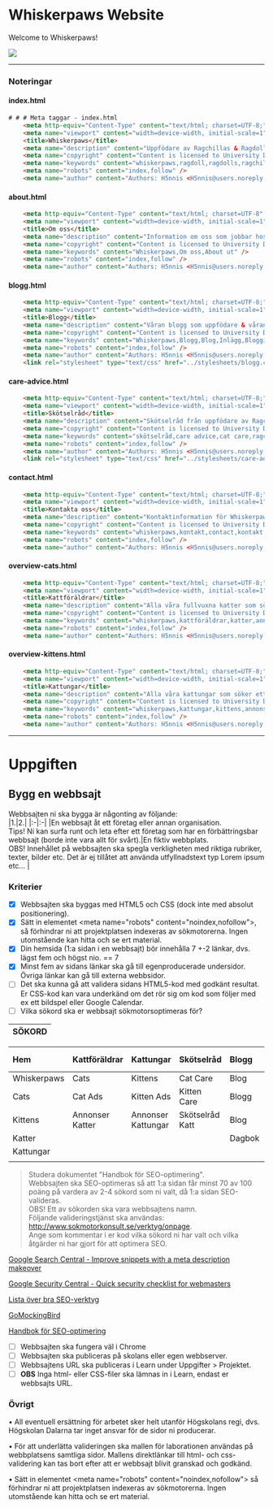 # Whiskerpaws Website

Welcome to Whiskerpaws!

![](https://user-images.githubusercontent.com/12261439/156373232-9c423d4e-682a-4d6a-aeac-7192b61c6b0a.png)

---

### Noteringar

#### index.html

```html
# # # Meta taggar - index.html
	<meta http-equiv="Content-Type" content="text/html; charset=UTF-8;" />
	<meta name="viewport" content="width=device-width, initial-scale=1" />
	<title>Whiskerpaws</title>
	<meta name="description" content="Uppfödare av Ragchillas & Ragdolls." />
	<meta name="copyright" content="Content is licensed to University Dalarna, Sweden." />
	<meta name="keywords" content="whiskerpaws,ragdoll,ragdolls,ragchillas,ragchilla,cats,cat,kittens,kitten" />
	<meta name="robots" content="index,follow" />
	<meta name="author" content="Authors: H5nnis <H5nnis@users.noreply.github.com> & ZendaiOwl <ZendaiOwl@users.noreply.github.com>" />
```

#### about.html

```html
	<meta http-equiv="Content-Type" content="text/html; charset=UTF-8" />
	<meta name="viewport" content="width=device-width, initial-scale=1" />
	<title>Om oss</title>
	<meta name="description" content="Information om oss som jobbar hos Whiskerpaws med katterna & kattungarna." />
	<meta name="copyright" content="Content is licensed to University Dalarna, Sweden." />
	<meta name="keywords" content="Whiskerpaws,Om oss,About ut" />
	<meta name="robots" content="index,follow" />
	<meta name="author" content="Authors: H5nnis <H5nnis@users.noreply.github.com> & ZendaiOwl <ZendaiOwl@users.noreply.github.com>" />
```

#### blogg.html

```html
	<meta http-equiv="Content-Type" content="text/html; charset=UTF-8;" />
	<meta name="viewport" content="width=device-width, initial-scale=1" />
	<title>Blogg</title>
	<meta name="description" content="Våran blogg som uppfödare & våran vardag samt annonser för katter som är redo att finna ett hem." />
	<meta name="copyright" content="Content is licensed to University Dalarna, Sweden." />
	<meta name="keywords" content="Whiskerpaws,Blogg,Blog,Inlägg,Blogginlägg,Blogg inlägg,Katter,Kattungar" />
	<meta name="robots" content="index,follow" />
	<meta name="author" content="Authors: H5nnis <H5nnis@users.noreply.github.com> & ZendaiOwl <ZendaiOwl@users.noreply.github.com>" />
	<link rel="stylesheet" type="text/css" href="../stylesheets/blogg.css" />
```

#### care-advice.html

```html
	<meta http-equiv="Content-Type" content="text/html; charset=UTF-8;" />
	<meta name="viewport" content="width=device-width, initial-scale=1" />
	<title>Skötselråd</title>
	<meta name="description" content="Skötselråd från uppfödare av Ragchillas & Ragdolls" />
	<meta name="copyright" content="Content is licensed to University Dalarna, Sweden." />
	<meta name="keywords" content="skötselråd,care advice,cat care,ragchillas skötselråd,ragdolls skötselråd," />
	<meta name="robots" content="index,follow" />
	<meta name="author" content="Authors: H5nnis <H5nnis@users.noreply.github.com> & ZendaiOwl <ZendaiOwl@users.noreply.github.com>" />
	<link rel="stylesheet" type="text/css" href="../stylesheets/care-advice.css" />
```

#### contact.html

```html
	<meta http-equiv="Content-Type" content="text/html; charset=UTF-8;" />
	<meta name="viewport" content="width=device-width, initial-scale=1" />
	<title>Kontakta oss</title>
	<meta name="description" content="Kontaktinformation för Whiskerpaws" />
	<meta name="copyright" content="Content is licensed to University Dalarna, Sweden." />
	<meta name="keywords" content="whiskerpaws,kontakt,contact,kontakt information,kontaktinformation,boka tid,plats" />
	<meta name="robots" content="index,follow" />
	<meta name="author" content="Authors: H5nnis <H5nnis@users.noreply.github.com> & ZendaiOwl <ZendaiOwl@users.noreply.github.com>" />
```

#### overview-cats.html	

```html
	<meta http-equiv="Content-Type" content="text/html; charset=UTF-8;" />
	<meta name="viewport" content="width=device-width, initial-scale=1" />
	<title>Kattföräldrar</title>
	<meta name="description" content="Alla våra fullvuxna katter som söker ett hem & deras annonser" />
	<meta name="copyright" content="Content is licensed to University Dalarna, Sweden." />
	<meta name="keywords" content="whiskerpaws,kattföräldrar,katter,annonser,katt" />
	<meta name="robots" content="index,follow" />
	<meta name="author" content="Authors: H5nnis <H5nnis@users.noreply.github.com> & ZendaiOwl <ZendaiOwl@users.noreply.github.com>" />
```

#### overview-kittens.html

```html
	<meta http-equiv="Content-Type" content="text/html; charset=UTF-8;" />
	<meta name="viewport" content="width=device-width, initial-scale=1" />
	<title>Kattungar</title>
	<meta name="description" content="Alla våra kattungar som söker ett hem och deras annonser" />
	<meta name="copyright" content="Content is licensed to University Dalarna, Sweden." />
	<meta name="keywords" content="whiskerpaws,kattungar,kittens,annonser" />
	<meta name="robots" content="index,follow" />
	<meta name="author" content="Authors: H5nnis <H5nnis@users.noreply.github.com> & ZendaiOwl <ZendaiOwl@users.noreply.github.com>" />
```

---

# Uppgiften

## Bygg en webbsajt  

Webbsajten ni ska bygga är någonting av följande:  
|1.|2.|
|:-|:-|
|En webbsajt åt ett företag eller annan organisation.<br>Tips! Ni kan surfa runt och leta efter ett företag som har en förbättringsbar webbsajt (borde inte vara allt för svårt).|En fiktiv webbplats.<br>OBS! Innehållet på webbsajten ska spegla verkligheten med riktiga rubriker, texter, bilder etc. Det är ej tillåtet att använda utfyllnadstext typ Lorem ipsum etc…  |

### Kriterier  

- [X] Webbsajten ska byggas med HTML5 och CSS (dock inte med absolut positionering).  
- [X] Sätt in elementet \<meta name="robots" content="noindex,nofollow"\>, så förhindrar ni att projektplatsen indexeras av sökmotorerna. Ingen utomstående kan hitta och se ert material.  
- [X] Din hemsida (1:a sidan i en webbsajt) bör innehålla 7 +-2 länkar, dvs. lägst fem och högst nio. == 7
- [X] Minst fem av sidans länkar ska gå till egenproducerade undersidor. Övriga länkar kan gå till externa webbsidor.  
- [ ] Det ska kunna gå att validera sidans HTML5-kod med godkänt resultat. Er CSS-kod kan vara underkänd om det rör sig om kod som följer med ex ett bildspel eller Google Calendar.  
- [ ] Vilka sökord ska er webbsajt sökmotorsoptimeras för?

|SÖKORD|
|:-|

|Hem|Kattföräldrar|Kattungar|Skötselråd|Blogg|Om Oss|Kontakta Oss|
|:-|:-|:-|:-|:-|:-|:-|
Whiskerpaws|Cats|Kittens|Cat Care|Blog|About|Contact
Cats|Cat Ads|Kitten Ads|Kitten Care|Blogg|Om oss|Kontakt
Kittens|Annonser Katter|Annonser Kattungar|Skötselråd Katt|Blog|Personalinformation|Contact
Katter||||Dagbok||Email
Kattungar||||||
||||||

> Studera dokumentet "Handbok för SEO-optimering".  
> Webbsajten ska SEO-optimeras så att 1:a sidan får minst 70 av 100 poäng på vardera av 2-4 sökord som ni valt, då 1:a sidan SEO-valideras.  
> OBS! Ett av sökorden ska vara webbsajtens namn.  
> Följande valideringstjänst ska användas: http://www.sokmotorkonsult.se/verktyg/onpage.  
> Ange som kommentar i er kod vilka sökord ni har valt och vilka åtgärder ni har gjort för att optimera SEO.  

[Google Search Central - Improve snippets with a meta description makeover](https://developers.google.com/search/blog/2007/09/improve-snippets-with-meta-description)

[Google Security Central - Quick security checklist for webmasters](https://developers.google.com/search/blog/2007/09/quick-security-checklist-for-webmasters)

[Lista över bra SEO-verktyg](https://www.seo-forum.se/showthread.php?t=7225)

[GoMockingBird](https://gomockingbird.com/mockingbird/)

[Handbok för SEO-optimering](https://github.com/H5nnis/Grupparbete_DM5/files/8181912/Handbok.for.SEO-optimering.1.pdf)

- [ ] Webbsajten ska fungera väl i Chrome  
- [ ] Webbsajten ska publiceras på skolans eller egen webbserver.  
- [ ] Webbsajtens URL ska publiceras i Learn under Uppgifter > Projektet.  
- [ ] __OBS__ Inga html- eller CSS-filer ska lämnas in i Learn, endast er webbsajts URL.  

### Övrigt  

• All eventuell ersättning för arbetet sker helt utanför Högskolans regi, dvs. Högskolan Dalarna tar inget ansvar för de sidor ni producerar.  

• För att underlätta valideringen ska mallen för laborationen användas på webbplatsens samtliga sidor. Mallens direktlänkar till html- och css-validering kan tas bort efter att er webbsajt blivit granskad och godkänd.  

• Sätt in elementet \<meta name="robots" content="noindex,nofollow"\> så förhindrar ni att projektplatsen indexeras av sökmotorerna. Ingen utomstående kan hitta och se ert material. 
